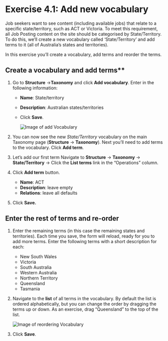 # Exercise 4.1: Add new vocabulary

Job seekers want to see content \(including available jobs\) that relate to a specific state/territory, such as ACT or Victoria. To meet this requirement, all Job Posting content on the site should be categorised by State/Territory. To do this, we’ll create a new vocabulary called ‘State/Territory’ and add terms to it \(all of Australia’s states and territories\).

In this exercise you’ll create a vocabulary, add terms and reorder the terms.

## Create a vocabulary and add terms**

1. Go to **Structure** →**Taxonomy** and click **Add vocabulary**. Enter in the following information:
   * **Name**: State/territory
   * **Description**: Australian states/territories
   * Click **Save**.

     ![Image of add Vocabulary](../.gitbook/assets/76%20%282%29.png)

2. You can now see the new _State/Territory_ vocabulary on the main Taxonomy page \(**Structure** → **Taxonomy**\). Next you’ll need to add terms to the vocabulary. Click **Add term**.
3. Let’s add our first term Navigate to **Structure** → **Taxonomy** → **State/Territory** → Click the **List terms** link in the “Operations” column.
4. Click **Add term** button.
   * **Name**: ACT
   * **Description**: leave empty
   * **Relations**: leave all defaults
5. Click **Save.**

## Enter the rest of terms and re-order

1. Enter the remaining terms \(in this case the remaining states and territories\). Each time you save, the form will reload, ready for you to add more terms. Enter the following terms with a short description for each:
   * New South Wales
   * Victoria
   * South Australia
   * Western Australia
   * Northern Territory
   * Queensland
   * Tasmania
2. Navigate to the **list** of all terms in the vocabulary. By default the list is ordered alphabetically, but you can change the order by dragging the terms up or down. As an exercise, drag “Queensland” to the top of the list.  

    ![Image of reordering Vocabulary](../.gitbook/assets/77%20%282%29.png)

3. Click **Save**.


